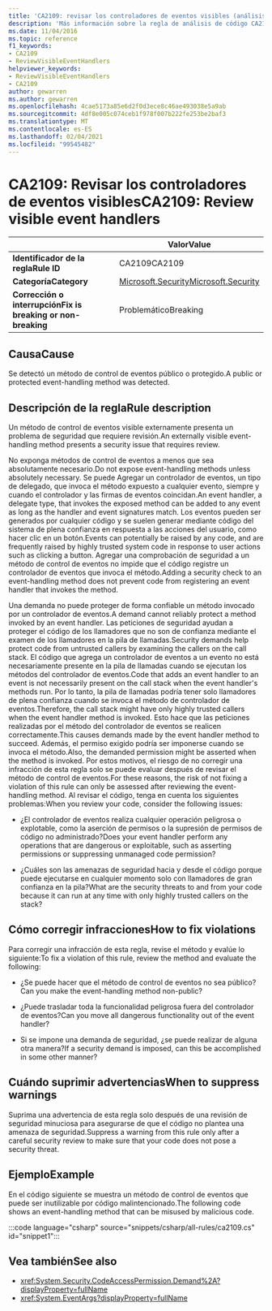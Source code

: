 ```yaml
---
title: 'CA2109: revisar los controladores de eventos visibles (análisis de código)'
description: 'Más información sobre la regla de análisis de código CA2109: revisar los controladores de eventos visibles'
ms.date: 11/04/2016
ms.topic: reference
f1_keywords:
- CA2109
- ReviewVisibleEventHandlers
helpviewer_keywords:
- ReviewVisibleEventHandlers
- CA2109
author: gewarren
ms.author: gewarren
ms.openlocfilehash: 4cae5173a85e6d2f0d3ece8c46ae493038e5a9ab
ms.sourcegitcommit: 4df8e005c074ceb1f978f007b222fe253be2baf3
ms.translationtype: MT
ms.contentlocale: es-ES
ms.lasthandoff: 02/04/2021
ms.locfileid: "99545482"
---
```

# <a name="ca2109-review-visible-event-handlers"></a><span data-ttu-id="7fb94-103">CA2109: Revisar los controladores de eventos visibles</span><span class="sxs-lookup"><span data-stu-id="7fb94-103">CA2109: Review visible event handlers</span></span>

| | <span data-ttu-id="7fb94-104">Valor</span><span class="sxs-lookup"><span data-stu-id="7fb94-104">Value</span></span> |
|-|-|
| <span data-ttu-id="7fb94-105">**Identificador de la regla**</span><span class="sxs-lookup"><span data-stu-id="7fb94-105">**Rule ID**</span></span> |<span data-ttu-id="7fb94-106">CA2109</span><span class="sxs-lookup"><span data-stu-id="7fb94-106">CA2109</span></span>|
| <span data-ttu-id="7fb94-107">**Categoría**</span><span class="sxs-lookup"><span data-stu-id="7fb94-107">**Category**</span></span> |[<span data-ttu-id="7fb94-108">Microsoft.Security</span><span class="sxs-lookup"><span data-stu-id="7fb94-108">Microsoft.Security</span></span>](security-warnings.md)|
| <span data-ttu-id="7fb94-109">**Corrección o interrupción**</span><span class="sxs-lookup"><span data-stu-id="7fb94-109">**Fix is breaking or non-breaking**</span></span> |<span data-ttu-id="7fb94-110">Problemático</span><span class="sxs-lookup"><span data-stu-id="7fb94-110">Breaking</span></span>|

## <a name="cause"></a><span data-ttu-id="7fb94-111">Causa</span><span class="sxs-lookup"><span data-stu-id="7fb94-111">Cause</span></span>

<span data-ttu-id="7fb94-112">Se detectó un método de control de eventos público o protegido.</span><span class="sxs-lookup"><span data-stu-id="7fb94-112">A public or protected event-handling method was detected.</span></span>

## <a name="rule-description"></a><span data-ttu-id="7fb94-113">Descripción de la regla</span><span class="sxs-lookup"><span data-stu-id="7fb94-113">Rule description</span></span>

<span data-ttu-id="7fb94-114">Un método de control de eventos visible externamente presenta un problema de seguridad que requiere revisión.</span><span class="sxs-lookup"><span data-stu-id="7fb94-114">An externally visible event-handling method presents a security issue that requires review.</span></span>

<span data-ttu-id="7fb94-115">No exponga métodos de control de eventos a menos que sea absolutamente necesario.</span><span class="sxs-lookup"><span data-stu-id="7fb94-115">Do not expose event-handling methods unless absolutely necessary.</span></span> <span data-ttu-id="7fb94-116">Se puede Agregar un controlador de eventos, un tipo de delegado, que invoca el método expuesto a cualquier evento, siempre y cuando el controlador y las firmas de eventos coincidan.</span><span class="sxs-lookup"><span data-stu-id="7fb94-116">An event handler, a delegate type, that invokes the exposed method can be added to any event as long as the handler and event signatures match.</span></span> <span data-ttu-id="7fb94-117">Los eventos pueden ser generados por cualquier código y se suelen generar mediante código del sistema de plena confianza en respuesta a las acciones del usuario, como hacer clic en un botón.</span><span class="sxs-lookup"><span data-stu-id="7fb94-117">Events can potentially be raised by any code, and are frequently raised by highly trusted system code in response to user actions such as clicking a button.</span></span> <span data-ttu-id="7fb94-118">Agregar una comprobación de seguridad a un método de control de eventos no impide que el código registre un controlador de eventos que invoca el método.</span><span class="sxs-lookup"><span data-stu-id="7fb94-118">Adding a security check to an event-handling method does not prevent code from registering an event handler that invokes the method.</span></span>

<span data-ttu-id="7fb94-119">Una demanda no puede proteger de forma confiable un método invocado por un controlador de eventos.</span><span class="sxs-lookup"><span data-stu-id="7fb94-119">A demand cannot reliably protect a method invoked by an event handler.</span></span> <span data-ttu-id="7fb94-120">Las peticiones de seguridad ayudan a proteger el código de los llamadores que no son de confianza mediante el examen de los llamadores en la pila de llamadas.</span><span class="sxs-lookup"><span data-stu-id="7fb94-120">Security demands help protect code from untrusted callers by examining the callers on the call stack.</span></span> <span data-ttu-id="7fb94-121">El código que agrega un controlador de eventos a un evento no está necesariamente presente en la pila de llamadas cuando se ejecutan los métodos del controlador de eventos.</span><span class="sxs-lookup"><span data-stu-id="7fb94-121">Code that adds an event handler to an event is not necessarily present on the call stack when the event handler's methods run.</span></span> <span data-ttu-id="7fb94-122">Por lo tanto, la pila de llamadas podría tener solo llamadores de plena confianza cuando se invoca el método de controlador de eventos.</span><span class="sxs-lookup"><span data-stu-id="7fb94-122">Therefore, the call stack might have only highly trusted callers when the event handler method is invoked.</span></span> <span data-ttu-id="7fb94-123">Esto hace que las peticiones realizadas por el método del controlador de eventos se realicen correctamente.</span><span class="sxs-lookup"><span data-stu-id="7fb94-123">This causes demands made by the event handler method to succeed.</span></span> <span data-ttu-id="7fb94-124">Además, el permiso exigido podría ser imponerse cuando se invoca el método.</span><span class="sxs-lookup"><span data-stu-id="7fb94-124">Also, the demanded permission might be asserted when the method is invoked.</span></span> <span data-ttu-id="7fb94-125">Por estos motivos, el riesgo de no corregir una infracción de esta regla solo se puede evaluar después de revisar el método de control de eventos.</span><span class="sxs-lookup"><span data-stu-id="7fb94-125">For these reasons, the risk of not fixing a violation of this rule can only be assessed after reviewing the event-handling method.</span></span> <span data-ttu-id="7fb94-126">Al revisar el código, tenga en cuenta los siguientes problemas:</span><span class="sxs-lookup"><span data-stu-id="7fb94-126">When you review your code, consider the following issues:</span></span>

- <span data-ttu-id="7fb94-127">¿El controlador de eventos realiza cualquier operación peligrosa o explotable, como la aserción de permisos o la supresión de permisos de código no administrado?</span><span class="sxs-lookup"><span data-stu-id="7fb94-127">Does your event handler perform any operations that are dangerous or exploitable, such as asserting permissions or suppressing unmanaged code permission?</span></span>

- <span data-ttu-id="7fb94-128">¿Cuáles son las amenazas de seguridad hacia y desde el código porque puede ejecutarse en cualquier momento solo con llamadores de gran confianza en la pila?</span><span class="sxs-lookup"><span data-stu-id="7fb94-128">What are the security threats to and from your code because it can run at any time with only highly trusted callers on the stack?</span></span>

## <a name="how-to-fix-violations"></a><span data-ttu-id="7fb94-129">Cómo corregir infracciones</span><span class="sxs-lookup"><span data-stu-id="7fb94-129">How to fix violations</span></span>

<span data-ttu-id="7fb94-130">Para corregir una infracción de esta regla, revise el método y evalúe lo siguiente:</span><span class="sxs-lookup"><span data-stu-id="7fb94-130">To fix a violation of this rule, review the method and evaluate the following:</span></span>

- <span data-ttu-id="7fb94-131">¿Se puede hacer que el método de control de eventos no sea público?</span><span class="sxs-lookup"><span data-stu-id="7fb94-131">Can you make the event-handling method non-public?</span></span>

- <span data-ttu-id="7fb94-132">¿Puede trasladar toda la funcionalidad peligrosa fuera del controlador de eventos?</span><span class="sxs-lookup"><span data-stu-id="7fb94-132">Can you move all dangerous functionality out of the event handler?</span></span>

- <span data-ttu-id="7fb94-133">Si se impone una demanda de seguridad, ¿se puede realizar de alguna otra manera?</span><span class="sxs-lookup"><span data-stu-id="7fb94-133">If a security demand is imposed, can this be accomplished in some other manner?</span></span>

## <a name="when-to-suppress-warnings"></a><span data-ttu-id="7fb94-134">Cuándo suprimir advertencias</span><span class="sxs-lookup"><span data-stu-id="7fb94-134">When to suppress warnings</span></span>

<span data-ttu-id="7fb94-135">Suprima una advertencia de esta regla solo después de una revisión de seguridad minuciosa para asegurarse de que el código no plantea una amenaza de seguridad.</span><span class="sxs-lookup"><span data-stu-id="7fb94-135">Suppress a warning from this rule only after a careful security review to make sure that your code does not pose a security threat.</span></span>

## <a name="example"></a><span data-ttu-id="7fb94-136">Ejemplo</span><span class="sxs-lookup"><span data-stu-id="7fb94-136">Example</span></span>

<span data-ttu-id="7fb94-137">En el código siguiente se muestra un método de control de eventos que puede ser inutilizable por código malintencionado.</span><span class="sxs-lookup"><span data-stu-id="7fb94-137">The following code shows an event-handling method that can be misused by malicious code.</span></span>

:::code language="csharp" source="snippets/csharp/all-rules/ca2109.cs" id="snippet1":::

## <a name="see-also"></a><span data-ttu-id="7fb94-138">Vea también</span><span class="sxs-lookup"><span data-stu-id="7fb94-138">See also</span></span>

- <xref:System.Security.CodeAccessPermission.Demand%2A?displayProperty=fullName>
- <xref:System.EventArgs?displayProperty=fullName>
